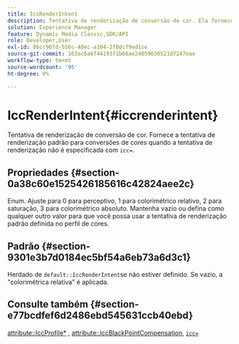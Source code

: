 ```yaml
---
title: IccRenderIntent
description: Tentativa de renderização de conversão de cor. Ela fornece a tentativa de renderização padrão para conversões de cores quando a intenção de renderização não é especificada com "icc=".
solution: Experience Manager
feature: Dynamic Media Classic,SDK/API
role: Developer,User
exl-id: 86cc907d-556c-40ec-a104-2f0dcf9ed1ce
source-git-commit: 163ac6a6f44193f1b66ae24059630521d7247eae
workflow-type: tm+mt
source-wordcount: '95'
ht-degree: 0%

---
```


# IccRenderIntent{#iccrenderintent}

Tentativa de renderização de conversão de cor. Fornece a tentativa de renderização padrão para conversões de cores quando a tentativa de renderização não é especificada com `icc=`.

## Propriedades {#section-0a38c60e1525426185616c42824aee2c}

Enum. Ajuste para 0 para perceptivo, 1 para colorimétrico relativo, 2 para saturação, 3 para colorimétrico absoluto. Mantenha vazio ou defina como qualquer outro valor para que você possa usar a tentativa de renderização padrão definida no perfil de cores.

## Padrão {#section-9301e3b7d0184ec5bf54a6eb73a6d3c1}

Herdado de `default::IccRenderIntent`se não estiver definido. Se vazio, a &quot;colorimétrica relativa&quot; é aplicada.

## Consulte também {#section-e77bcdfef6d2486ebd545631ccb40ebd}

[attribute::IccProfile*](../../../../../ir-api/material-cat/image-rendering-api-ref/c-ir-material-catalog/c-ir-attributes-reference/r-ir-iccprofilecmyk.md#reference-55aead2d924847ffbd1be4c46add7127) , [attribute::IccBlackPointCompensation](../../../../../ir-api/material-cat/image-rendering-api-ref/c-ir-material-catalog/c-ir-attributes-reference/r-ir-iccblackpointcompensation.md#reference-d939b0cdf6564baaa88deb1059e3b7f0), [`icc=`](../../../../../ir-api/http-protocol/image-rendering-api-ref/c-ir-http-protocol-ref/c-ir-http-protocol-command-reference/r-ir-icc.md#reference-86a2fff3cef24982ad2063d977a16e06)
